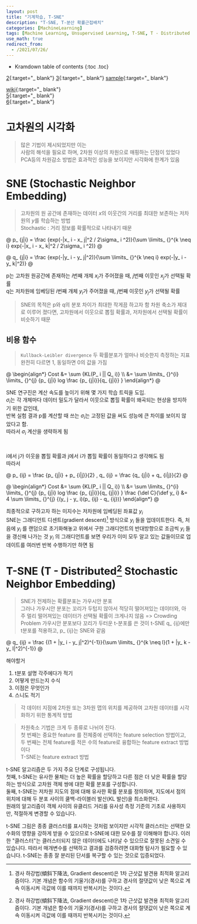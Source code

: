 ```yaml
---
layout: post
title: "기계학습, T-SNE"
description: "T-SNE, T-분산 확률근접배치"
categories: [MachineLearning]
tags: [Machine Learning, Unsupervised Learning, T-SNE, T - Distributed Stochastic Neighbor Embedding]
use_math: true
redirect_from:
  - /2021/07/26/
---
```


* Kramdown table of contents
{:toc .toc}      

[2](https://m.blog.naver.com/xorrms78/222112752837){:target="_ blank"} 
[3](https://bcho.tistory.com/1210){:target="_ blank"} 
[sample](https://ratsgo.github.io/machine%20learning/2017/04/28/tSNE/){:target="_ blank"}             
       
            
[wiki](https://en.wikipedia.org/wiki/T-distributed_stochastic_neighbor_embedding){:target="_ blank"}             
[5](https://lovit.github.io/nlp/representation/2018/09/28/tsne/){:target="_ blank"}             
[6](https://skyeong.net/284){:target="_ blank"}             

# 고차원의 시각화

> 많은 기법이 제시되었지만 이는       
> 사람의 해석을 필요로 하며, 2차원 이상의 차원으로 매핑하는 단점이 있었다           
> PCA등의 차원감소 방법은 효과적인 성능을 보이지만 시각화에 한계가 있음              


# SNE (Stochastic Neighbor Embedding)

> 고차원의 원 공간에 존재하는 데이터 $x$의 이웃간의 거리를 최대한 보존하는 저차원의 $y$를 학습하는 방법           
> Stochastic : 거리 정보를 확률적으로 나타내기 때문

@
p_ {j|i} = \frac {exp(-|x_ i - x_ j|^2 / 2\sigma_ i ^2)}{\sum \limits_ {}^{k \neq i} exp(-|x_ i - x_ k|^2 / 2\sigma_ i ^2)}
@

@
q_ {j|i} = \frac {exp(-|y_ i - y_ j|^2)}{\sum \limits_ {}^{k \neq i} exp(-|y_ i - y_ k|^2)}
@

p는 고차원 원공간에 존재하는 $i$번째 개체 $x_ i$가 주어졌을 때, $j$번째 이웃인 $x_ j$가 선택될 확률            
q는 저차원에 임베딩된 $i$번째 개체 $y_ i$가 주어졌을 때, $j$번째 이웃인 $y_ j$가 선택될 확률             

> SNE의 목적은 p와 q의 분포 차이가 최대한 작게끔 하고자 함
> 차원 축소가 제대로 이루어 졌다면, 고차원에서 이웃으로 뽑힐 확률과, 저차원에서 선택될 확률이 비슷하기 때문


## 비용 함수

> `Kullback-Leibler divergence`
> 두 확률분포가 얼마나 비슷한지 측정하는 지표          
> 완전히 다르면 1, 동일하면 0의 값을 가짐        

@
\begin{align\*}
 Cost &= \sum {KL(P_ i || Q_ i)} \\\ 
      &= \sum \limits_ {}^{i} \limits_ {}^{j} {p_ {j|i} log \frac {p_ {j|i}}{q_ {j|i}} }
\end{align\*}
@

SNE 연구진은 계산 속도를 높이기 위해 몇 가지 학습 트릭을 도입.         
$\sigma_ i$는 각 개체마다 데이터 밀도가 달라서 이웃으로 뽑힐 확률이 왜곡되는 현상을 방지하기 위한 값인데,         
반복 실험 결과 p를 계산할 때 쓰는 $\sigma_ i$는 고정된 값을 써도 성능에 큰 차이를 보이지 않았다고 함.     
따라서 $\sigma_ i$ 계산을 생략하게 됨       

<br/>

i에서 j가 이웃을 뽑힐 확률과 j에서 i가 뽑힐 확률이 동일하다고 생각해도 됨         
따라서          

@
p_ {ij} = \frac {p_ {j|i} + p_ {i|j}}{2} , q_ {ij} = \frac {q_ {j|i} + q_ {i|j}}{2}
@

@
\begin{align\*}
 Cost &= \sum {KL(P_ i || Q_ i)} \\\ 
      &= \sum \limits_ {}^{i} \limits_ {}^{j} {p_ {j|i} log \frac {p_ {j|i}}{q_ {j|i}} }
 \frac {\del C}{\def y_ i} &= 4 \sum \limits_ {}^{j} {(y_ j - y_ i)(p_ {ij} - q_ {ij})}
\end{align\*}
@


최종적으로 구하고자 하는 미지수는 저차원에 임베딩된 좌표값 $y_ i$          
SNE는 그래디언트 디센트(gradient descent)[^1] 방식으로 $y_ i$ 들을 업데이트한다. 
즉, 처음에 $y_ i$ 를 랜덤으로 초기화해놓고 위에서 구한 그래디언트의 반대방향으로 조금씩 $y_ i$ 들을 갱신해 나가는 것
$y_ i$ 의 그래디언트를 보면 우리가 이미 모두 알고 있는 값들이므로 업데이트를 여러번 반복 수행하기만 하면 됨


# T-SNE (T - Distributed[^1] Stochastic Neighbor Embedding)

> SNE가 전제하는 확률분포는 가우시안 분포        
> 그러나 가우시안 분포는 꼬리가 두텁지 않아서
> 적당히 떨어져있는 데이터와, 아주 멀리 떨어져있는 데이터가 선택될 확률이 크게나지 않음
> => Crowding Problem
> 가우시안 분포보다 꼬리가 두터운 t-분포를 쓴 것이 t-SNE
> q_ {ij}에만 t분포를 적용하고, p_ {ij}는 SNE와 같음

@
q_ {ij} = \frac {(1 + |y_ i - y_ j|^2)^{-1}}{\sum \limits_ {}^{k \neq l}(1 + |y_ k - y_ l|^2)^{-1}}
@

해야할거
1. t분포 설명 각주에다가 적기
2. 어떻게 만드는지 수식
3. 이점은 무엇인가
4. 스니도 적기


> 각 데이터 지점에 2차원 또는 3차원 맵의 위치를 제공하여 고차원 데이터를 시각화하기 위한 통계적 방법         

> 차원축소 기법은 크게 두 종류로 나뉘어 진다.        
> 첫 번째는 중요한 feature 를 전체중에 선택하는 feature selection 방법이고,           
> 두 번째는 전체 feature를 적은 수의 feature로 융합하는 feature extract 방법이다           
> T-SNE는 feature extract 방법            

t-SNE 알고리즘은 두 가지 주요 단계로 구성됩니다.          
첫째, t-SNE는 유사한 물체는 더 높은 확률을 할당하고 다른 점은 더 낮은 확률을 할당하는 방식으로 고차원 객체 쌍에 대한 확률 분포를 구성합니다.           
둘째, t-SNE는 저차원 지도의 점에 대해 유사한 확률 분포를 정의하며, 지도에서 점의 위치에 대해 두 분포 사이의 쿨백-라이블러 발산(KL 발산)을 최소화한다.         
원래의 알고리즘이 객체 사이의 유클리드 거리를 유사성 측정 기준의 기초로 사용하지만, 적절하게 변경할 수 있습니다.             

t-SNE 그림은 종종 클러스터를 표시하는 것처럼 보이지만 
시각적 클러스터는 선택한 모수화의 영향을 강하게 받을 수 있으므로 t-SNE에 대한 모수를 잘 이해해야 합니다. 
이러한 "클러스터"는 클러스터되지 않은 데이터에도 나타날 수 있으므로 잘못된 소견일 수 있습니다. 
따라서 매개변수를 선택하고 결과를 검증하려면 대화형 탐사가 필요할 수 있습니다.
t-SNE는 종종 잘 분리된 단서를 복구할 수 있는 것으로 입증되었다.


[^1]: 경사 하강법(傾斜下降法, Gradient descent)은 1차 근삿값 발견용 최적화 알고리즘이다. 기본 개념은 함수의 기울기(경사)를 구하고 경사의 절댓값이 낮은 쪽으로 계속 이동시켜 극값에 이를 때까지 반복시키는 것이다.
[^2]: T-분포란, 
